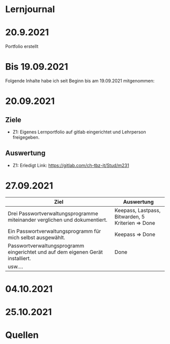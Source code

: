 # Lernjournal

# 20.9.2021
Portfolio erstellt

# Bis 19.09.2021
Folgende Inhalte habe ich seit Beginn bis am 19.09.2021 mitgenommen:


# 20.09.2021
## Ziele
 - Z1: Eigenes Lernportfolio auf gitlab eingerichtet und Lehrperson freigegeben. 


## Auswertung
 - Z1: Erledigt Link: https://gitlab.com/ch-tbz-it/Stud/m231

# 27.09.2021
| Ziel | Auswertung   |
|----------------------------------------------------------------------------------|---------------------------------------------------|
| Drei Passwortverwaltungsprogramme miteinander verglichen und dokumentiert.       | Keepass, Lastpass, Bitwarden, 5 Kriterien => Done |
| Ein Passwortverwaltungsprogramm für mich selbst ausgewählt.  | Keepass => Done  |
| Passwortverwaltungsprogramm eingerichtet und auf dem eigenen Gerät installiert.  | Done  |
| usw….                | | 


# 04.10.2021

# 25.10.2021



# Quellen